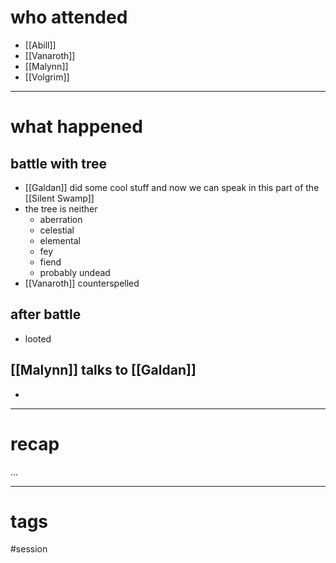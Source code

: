 # who attended

- [[Abill]]
- [[Vanaroth]]
- [[Malynn]]
- [[Volgrim]]

---
# what happened

## battle with tree
- [[Galdan]] did some cool stuff and now we can speak in this part of the [[Silent Swamp]]
- the tree is neither
	- aberration
	- celestial
	- elemental
	- fey
	- fiend
	- probably undead
- [[Vanaroth]] counterspelled

## after battle
- looted

## [[Malynn]] talks to [[Galdan]]
- 

---
# recap

...

---
# tags

#session